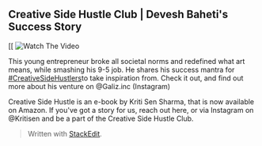 ﻿## Creative Side Hustle Club | Devesh Baheti's Success Story

[[         ![Watch The Video](https://github.com/ksens/ksens.github.io/blob/master/img/WhatsApp%20Image%202023-04-11%20at%201.54.37%20AM.jpeg?raw=true)

This young entrepreneur broke all societal norms and redefined what art means, while smashing his 9-5 job. He shares his success mantra for [#CreativeSideHustlers](https://m.youtube.com/results?search_query=%23creativesidehustlers)​ to take inspiration from. Check it out, and find out more about his venture on @Galiz.inc (Instagram)

Creative Side Hustle is an e-book by Kriti Sen Sharma, that is now available on Amazon. If you've got a story for us, reach out here, or via Instagram on @Kritisen and be a part of the Creative Side Hustle Club.


> Written with [StackEdit](https://stackedit.io/).
